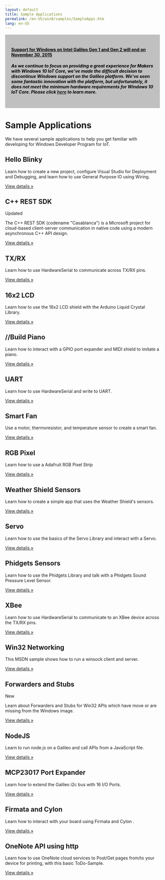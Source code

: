 ```yaml
---
layout: default
title: Sample Applications
permalink: /en-US/win8/samples/SampleApps.htm
lang: en-US
---
```


<div style="background-color:Silver; color:black; padding:20px;">
	<h4><u>Support for Windows on Intel Galileo Gen 1 and Gen 2 will end on November 30, 2015</u></h4>
	<p><h5>As we continue to focus on providing a great experience for Makers with Windows 10 IoT Core, we've made the difficult decision to discontinue Windows support on the Galileo platform. We've seen some fantastic innovation with the platform, but unfortunately, it does not meet the minimum hardware requirements for Windows 10 IoT Core. Please click <a href="http://go.microsoft.com/fwlink/?LinkId=690091" target="_blank">here</a> to learn more.</h5></p>
</div>

<div class="row">
    <h1>Sample Applications</h1>
    <p>We have several sample applications to help you get familiar with developing for Windows Developer Program for IoT.</p>
    <div class="col-md-4">
        <h2>Hello Blinky</h2>
        <p>Learn how to create a new project, configure Visual Studio for Deployment and Debugging, and learn how to use General Purpose IO using Wiring.</p>
        <p><a class="btn btn-default" href="HelloBlinky.htm" role="button">View details &raquo;</a></p>
    </div>
    <div class="col-md-4">
        <h2>C++ REST SDK</h2> <span class="label label-default">Updated</span>
        <p>The C++ REST SDK (codename "Casablanca") is a Microsoft project for cloud-based client-server communication in native code using a modern asynchronous C++ API design.</p>
        <p><a class="btn btn-default" href="Casablanca.htm" role="button">View details &raquo;</a></p>
    </div>
    <div class="col-md-4">
        <h2>TX/RX</h2>
        <p>Learn how to use HardwareSerial to communicate across TX/RX pins.</p>
        <p><a class="btn btn-default" href="TXRX.htm" role="button">View details &raquo;</a></p>
    </div>
</div>
<div class="row">
    <div class="col-md-4">
        <h2>16x2 LCD</h2>
        <p>Learn how to use the 16x2 LCD shield with the Arduino Liquid Crystal Library.</p>
        <p><a class="btn btn-default" href="16x2LCD.htm" role="button">View details &raquo;</a></p>
    </div>
    <div class="col-md-4">
        <h2>//Build Piano</h2>
        <p>Learn how to interact with a GPIO port expander and MIDI shield to imitate a piano.</p>
        <p><a class="btn btn-default" href="https://github.com/ms-iot/piano" role="button">View details &raquo;</a></p>
    </div>
    <div class="col-md-4">
        <h2>UART</h2>
        <p>Learn how to use HardwareSerial and write to UART.</p>
        <p><a class="btn btn-default" href="UART.htm" role="button">View details &raquo;</a></p>
    </div>
</div>
<div class="row">
    <div class="col-md-4">
        <h2>Smart Fan</h2>
        <p>Use a motor, thermoresistor, and temperature sensor to create a smart fan.</p>
        <p><a class="btn btn-default" href="SmartFan.htm" role="button">View details &raquo;</a></p>
    </div>
    <div class="col-md-4">
        <h2>RGB Pixel</h2>
        <p>Learn how to use a Adafruit RGB Pixel Strip</p>
        <p><a class="btn btn-default" href="RGBPixel.htm" role="button">View details &raquo;</a></p>
    </div>
    <div class="col-md-4">
        <h2>Weather Shield Sensors</h2>
        <p>Learn how to create a simple app that uses the Weather Shield's sensors.</p>
        <p><a class="btn btn-default" href="WeatherShieldSensors.htm" role="button">View details &raquo;</a></p>
    </div>
</div>
<div class="row">
    <div class="col-md-4">
        <h2>Servo</h2>
        <p>Learn how to use the basics of the Servo Library and interact with a Servo.</p>
        <p><a class="btn btn-default" href="Servo.htm" role="button">View details &raquo;</a></p>
    </div>
    <div class="col-md-4">
        <h2>Phidgets Sensors</h2>
        <p>Learn how to use the Phidgets Library and talk with a Phidgets Sound Pressure Level Sensor.</p>
        <p><a class="btn btn-default" href="PhidgetsSensors.htm" role="button">View details &raquo;</a></p>
    </div>
    <div class="col-md-4">
        <h2>XBee</h2>
        <p>Learn how to use HardwareSerial to communicate to an XBee device across the TX/RX pins.</p>
        <p><a class="btn btn-default" href="XBee.htm" role="button">View details &raquo;</a></p>
    </div>
</div>
<div class="row">
    <div class="col-md-4">
        <h2>Win32 Networking</h2>
        <p>This MSDN sample shows how to run a winsock client and server.</p>
        <p><a class="btn btn-default" href="http://msdn.microsoft.com/en-us/library/windows/desktop/ms737889(v=vs.85).aspx" role="button">View details &raquo;</a></p>
    </div>
    <div class="col-md-4">
        <h2>Forwarders and Stubs</h2>  <span class="label label-Info">New</span>
        <p>Learn about Forwarders and Stubs for Win32 APIs which have move or are missing from the Windows image.</p>
        <p><a class="btn btn-default" href="Forwarders.htm" role="button">View details &raquo;</a></p>
    </div>
    <div class="col-md-4">
        <h2>NodeJS</h2>
        <p>Learn to run node.js on a Galileo and call APIs from a JavaScript file.</p>
        <p><a class="btn btn-default" href="NodeJS.htm" role="button">View details &raquo;</a></p>
    </div>
</div>
<div class="row">
    <div class="col-md-4">
        <h2>MCP23017 Port Expander</h2>
        <p>Learn how to extend the Galileo i2c bus with 16 I/O Ports.</p>
        <p><a class="btn btn-default" href="MCP23017Sample.htm" role="button">View details &raquo;</a></p>
    </div>
    <div class="col-md-4">
        <h2>Firmata and Cylon</h2>
        <p>Learn how to interact with your board using Firmata and Cylon .</p>
        <p><a class="btn btn-default" href="Firmata.htm" role="button">View details &raquo;</a></p>
    </div>
    <div class="col-md-4">
        <h2>OneNote API using http</h2>
        <p>Learn how to use OneNote cloud services to Post/Get pages from/to your device for printing, with this basic ToDo-Sample.</p>
        <p><a class="btn btn-default" href="TODO_Sample.htm" role="button">View details &raquo;</a></p>
    </div>
</div>
